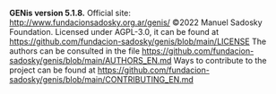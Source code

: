 **GENis version 5.1.8.**
Official site: http://www.fundacionsadosky.org.ar/genis/
©2022 Manuel Sadosky Foundation.
Licensed under AGPL-3.0, it can be found at
https://github.com/fundacion-sadosky/genis/blob/main/LICENSE
The authors can be consulted in the file
https://github.com/fundacion-sadosky/genis/blob/main/AUTHORS_EN.md
Ways to contribute to the project can be found at 
https://github.com/fundacion-sadosky/genis/blob/main/CONTRIBUTING_EN.md
